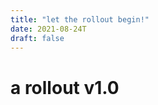 ```yaml
---
title: "let the rollout begin!"
date: 2021-08-24T
draft: false
---
```


a rollout v1.0
====================
